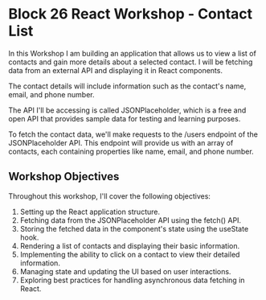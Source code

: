 # Block 26 React Workshop - Contact List 

In this Workshop I am building an application that allows us to view a list of contacts and gain more details about a selected contact. I will be fetching data from an external API and displaying it in React components.

The contact details will include information such as the contact's name, email, and phone number.

The API I'll be accessing is called JSONPlaceholder, which is a free and open API that provides sample data for testing and learning purposes.

To fetch the contact data, we'll make requests to the /users endpoint of the JSONPlaceholder API. This endpoint will provide us with an array of contacts, each containing properties like name, email, and phone number.

## Workshop Objectives

Throughout this workshop, I'll cover the following objectives:

1. Setting up the React application structure.
2. Fetching data from the JSONPlaceholder API using the fetch() API.
3. Storing the fetched data in the component's state using the useState hook.
4. Rendering a list of contacts and displaying their basic information.
5. Implementing the ability to click on a contact to view their detailed information.
6. Managing state and updating the UI based on user interactions.
7. Exploring best practices for handling asynchronous data fetching in React.
